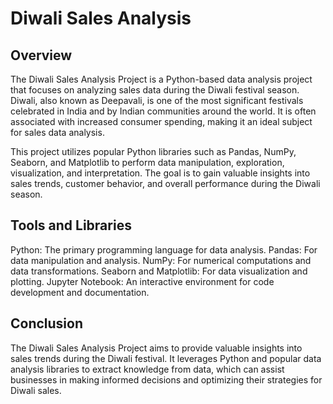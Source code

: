 # Diwali Sales Analysis

## Overview
The Diwali Sales Analysis Project is a Python-based data analysis project that focuses on analyzing sales data during the Diwali festival season. Diwali, also known as Deepavali, is one of the most significant festivals celebrated in India and by Indian communities around the world. It is often associated with increased consumer spending, making it an ideal subject for sales data analysis.

This project utilizes popular Python libraries such as Pandas, NumPy, Seaborn, and Matplotlib to perform data manipulation, exploration, visualization, and interpretation. The goal is to gain valuable insights into sales trends, customer behavior, and overall performance during the Diwali season.

## Tools and Libraries
Python: The primary programming language for data analysis.
Pandas: For data manipulation and analysis.
NumPy: For numerical computations and data transformations.
Seaborn and Matplotlib: For data visualization and plotting.
Jupyter Notebook: An interactive environment for code development and documentation.

## Conclusion
The Diwali Sales Analysis Project aims to provide valuable insights into sales trends during the Diwali festival. It leverages Python and popular data analysis libraries to extract knowledge from data, which can assist businesses in making informed decisions and optimizing their strategies for Diwali sales.
